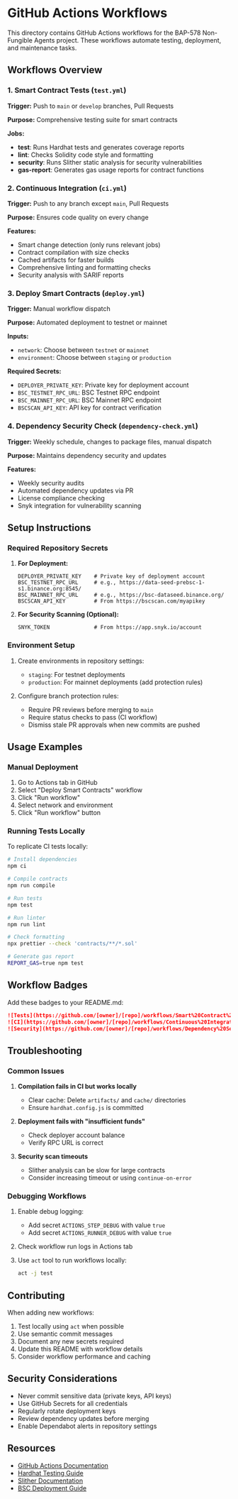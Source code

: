 # GitHub Actions Workflows

This directory contains GitHub Actions workflows for the BAP-578 Non-Fungible Agents project. These workflows automate testing, deployment, and maintenance tasks.

## Workflows Overview

### 1. Smart Contract Tests (`test.yml`)
**Trigger:** Push to `main` or `develop` branches, Pull Requests

**Purpose:** Comprehensive testing suite for smart contracts

**Jobs:**
- **test**: Runs Hardhat tests and generates coverage reports
- **lint**: Checks Solidity code style and formatting
- **security**: Runs Slither static analysis for security vulnerabilities
- **gas-report**: Generates gas usage reports for contract functions

### 2. Continuous Integration (`ci.yml`)
**Trigger:** Push to any branch except `main`, Pull Requests

**Purpose:** Ensures code quality on every change

**Features:**
- Smart change detection (only runs relevant jobs)
- Contract compilation with size checks
- Cached artifacts for faster builds
- Comprehensive linting and formatting checks
- Security analysis with SARIF reports

### 3. Deploy Smart Contracts (`deploy.yml`)
**Trigger:** Manual workflow dispatch

**Purpose:** Automated deployment to testnet or mainnet

**Inputs:**
- `network`: Choose between `testnet` or `mainnet`
- `environment`: Choose between `staging` or `production`

**Required Secrets:**
- `DEPLOYER_PRIVATE_KEY`: Private key for deployment account
- `BSC_TESTNET_RPC_URL`: BSC Testnet RPC endpoint
- `BSC_MAINNET_RPC_URL`: BSC Mainnet RPC endpoint
- `BSCSCAN_API_KEY`: API key for contract verification

### 4. Dependency Security Check (`dependency-check.yml`)
**Trigger:** Weekly schedule, changes to package files, manual dispatch

**Purpose:** Maintains dependency security and updates

**Features:**
- Weekly security audits
- Automated dependency updates via PR
- License compliance checking
- Snyk integration for vulnerability scanning

## Setup Instructions

### Required Repository Secrets

1. **For Deployment:**
   ```
   DEPLOYER_PRIVATE_KEY    # Private key of deployment account
   BSC_TESTNET_RPC_URL     # e.g., https://data-seed-prebsc-1-s1.binance.org:8545/
   BSC_MAINNET_RPC_URL     # e.g., https://bsc-dataseed.binance.org/
   BSCSCAN_API_KEY         # From https://bscscan.com/myapikey
   ```

2. **For Security Scanning (Optional):**
   ```
   SNYK_TOKEN              # From https://app.snyk.io/account
   ```

### Environment Setup

1. Create environments in repository settings:
   - `staging`: For testnet deployments
   - `production`: For mainnet deployments (add protection rules)

2. Configure branch protection rules:
   - Require PR reviews before merging to `main`
   - Require status checks to pass (CI workflow)
   - Dismiss stale PR approvals when new commits are pushed

## Usage Examples

### Manual Deployment

1. Go to Actions tab in GitHub
2. Select "Deploy Smart Contracts" workflow
3. Click "Run workflow"
4. Select network and environment
5. Click "Run workflow" button

### Running Tests Locally

To replicate CI tests locally:

```bash
# Install dependencies
npm ci

# Compile contracts
npm run compile

# Run tests
npm test

# Run linter
npm run lint

# Check formatting
npx prettier --check 'contracts/**/*.sol'

# Generate gas report
REPORT_GAS=true npm test
```

## Workflow Badges

Add these badges to your README.md:

```markdown
![Tests](https://github.com/[owner]/[repo]/workflows/Smart%20Contract%20Tests/badge.svg)
![CI](https://github.com/[owner]/[repo]/workflows/Continuous%20Integration/badge.svg)
![Security](https://github.com/[owner]/[repo]/workflows/Dependency%20Security%20Check/badge.svg)
```

## Troubleshooting

### Common Issues

1. **Compilation fails in CI but works locally**
   - Clear cache: Delete `artifacts/` and `cache/` directories
   - Ensure `hardhat.config.js` is committed

2. **Deployment fails with "insufficient funds"**
   - Check deployer account balance
   - Verify RPC URL is correct

3. **Security scan timeouts**
   - Slither analysis can be slow for large contracts
   - Consider increasing timeout or using `continue-on-error`

### Debugging Workflows

1. Enable debug logging:
   - Add secret `ACTIONS_STEP_DEBUG` with value `true`
   - Add secret `ACTIONS_RUNNER_DEBUG` with value `true`

2. Check workflow run logs in Actions tab

3. Use `act` tool to run workflows locally:
   ```bash
   act -j test
   ```

## Contributing

When adding new workflows:

1. Test locally using `act` when possible
2. Use semantic commit messages
3. Document any new secrets required
4. Update this README with workflow details
5. Consider workflow performance and caching

## Security Considerations

- Never commit sensitive data (private keys, API keys)
- Use GitHub Secrets for all credentials
- Regularly rotate deployment keys
- Review dependency updates before merging
- Enable Dependabot alerts in repository settings

## Resources

- [GitHub Actions Documentation](https://docs.github.com/en/actions)
- [Hardhat Testing Guide](https://hardhat.org/tutorial/testing-contracts)
- [Slither Documentation](https://github.com/crytic/slither)
- [BSC Deployment Guide](https://docs.bnbchain.org/docs/hardhat-new/)
